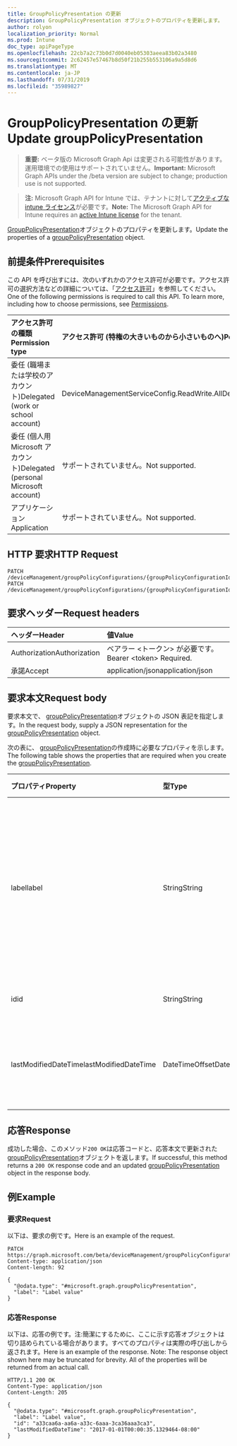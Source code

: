 ```yaml
---
title: GroupPolicyPresentation の更新
description: GroupPolicyPresentation オブジェクトのプロパティを更新します。
author: rolyon
localization_priority: Normal
ms.prod: Intune
doc_type: apiPageType
ms.openlocfilehash: 22cb7a2c73b0d7d0040eb05303aeea83b02a3480
ms.sourcegitcommit: 2c62457e57467b8d50f21b255b553106a9a5d8d6
ms.translationtype: MT
ms.contentlocale: ja-JP
ms.lasthandoff: 07/31/2019
ms.locfileid: "35989827"
---
```

# <a name="update-grouppolicypresentation"></a><span data-ttu-id="f0d02-103">GroupPolicyPresentation の更新</span><span class="sxs-lookup"><span data-stu-id="f0d02-103">Update groupPolicyPresentation</span></span>

> <span data-ttu-id="f0d02-104">**重要:** ベータ版の Microsoft Graph Api は変更される可能性があります。運用環境での使用はサポートされていません。</span><span class="sxs-lookup"><span data-stu-id="f0d02-104">**Important:** Microsoft Graph APIs under the /beta version are subject to change; production use is not supported.</span></span>

> <span data-ttu-id="f0d02-105">**注:** Microsoft Graph API for Intune では、テナントに対して[アクティブな intune ライセンス](https://go.microsoft.com/fwlink/?linkid=839381)が必要です。</span><span class="sxs-lookup"><span data-stu-id="f0d02-105">**Note:** The Microsoft Graph API for Intune requires an [active Intune license](https://go.microsoft.com/fwlink/?linkid=839381) for the tenant.</span></span>

<span data-ttu-id="f0d02-106">[GroupPolicyPresentation](../resources/intune-grouppolicy-grouppolicypresentation.md)オブジェクトのプロパティを更新します。</span><span class="sxs-lookup"><span data-stu-id="f0d02-106">Update the properties of a [groupPolicyPresentation](../resources/intune-grouppolicy-grouppolicypresentation.md) object.</span></span>

## <a name="prerequisites"></a><span data-ttu-id="f0d02-107">前提条件</span><span class="sxs-lookup"><span data-stu-id="f0d02-107">Prerequisites</span></span>
<span data-ttu-id="f0d02-p101">この API を呼び出すには、次のいずれかのアクセス許可が必要です。アクセス許可の選択方法などの詳細については、「[アクセス許可](/graph/permissions-reference)」を参照してください。</span><span class="sxs-lookup"><span data-stu-id="f0d02-p101">One of the following permissions is required to call this API. To learn more, including how to choose permissions, see [Permissions](/graph/permissions-reference).</span></span>

|<span data-ttu-id="f0d02-110">アクセス許可の種類</span><span class="sxs-lookup"><span data-stu-id="f0d02-110">Permission type</span></span>|<span data-ttu-id="f0d02-111">アクセス許可 (特権の大きいものから小さいものへ)</span><span class="sxs-lookup"><span data-stu-id="f0d02-111">Permissions (from most to least privileged)</span></span>|
|:---|:---|
|<span data-ttu-id="f0d02-112">委任 (職場または学校のアカウント)</span><span class="sxs-lookup"><span data-stu-id="f0d02-112">Delegated (work or school account)</span></span>|<span data-ttu-id="f0d02-113">DeviceManagementServiceConfig.ReadWrite.All</span><span class="sxs-lookup"><span data-stu-id="f0d02-113">DeviceManagementServiceConfig.ReadWrite.All</span></span>|
|<span data-ttu-id="f0d02-114">委任 (個人用 Microsoft アカウント)</span><span class="sxs-lookup"><span data-stu-id="f0d02-114">Delegated (personal Microsoft account)</span></span>|<span data-ttu-id="f0d02-115">サポートされていません。</span><span class="sxs-lookup"><span data-stu-id="f0d02-115">Not supported.</span></span>|
|<span data-ttu-id="f0d02-116">アプリケーション</span><span class="sxs-lookup"><span data-stu-id="f0d02-116">Application</span></span>|<span data-ttu-id="f0d02-117">サポートされていません。</span><span class="sxs-lookup"><span data-stu-id="f0d02-117">Not supported.</span></span>|

## <a name="http-request"></a><span data-ttu-id="f0d02-118">HTTP 要求</span><span class="sxs-lookup"><span data-stu-id="f0d02-118">HTTP Request</span></span>
<!-- {
  "blockType": "ignored"
}
-->
``` http
PATCH /deviceManagement/groupPolicyConfigurations/{groupPolicyConfigurationId}/definitionValues/{groupPolicyDefinitionValueId}/presentationValues/{groupPolicyPresentationValueId}/presentation
PATCH /deviceManagement/groupPolicyConfigurations/{groupPolicyConfigurationId}/definitionValues/{groupPolicyDefinitionValueId}/presentationValues/{groupPolicyPresentationValueId}/presentation/definition/presentations/{groupPolicyPresentationId}
```

## <a name="request-headers"></a><span data-ttu-id="f0d02-119">要求ヘッダー</span><span class="sxs-lookup"><span data-stu-id="f0d02-119">Request headers</span></span>
|<span data-ttu-id="f0d02-120">ヘッダー</span><span class="sxs-lookup"><span data-stu-id="f0d02-120">Header</span></span>|<span data-ttu-id="f0d02-121">値</span><span class="sxs-lookup"><span data-stu-id="f0d02-121">Value</span></span>|
|:---|:---|
|<span data-ttu-id="f0d02-122">Authorization</span><span class="sxs-lookup"><span data-stu-id="f0d02-122">Authorization</span></span>|<span data-ttu-id="f0d02-123">ベアラー &lt;トークン&gt; が必要です。</span><span class="sxs-lookup"><span data-stu-id="f0d02-123">Bearer &lt;token&gt; Required.</span></span>|
|<span data-ttu-id="f0d02-124">承諾</span><span class="sxs-lookup"><span data-stu-id="f0d02-124">Accept</span></span>|<span data-ttu-id="f0d02-125">application/json</span><span class="sxs-lookup"><span data-stu-id="f0d02-125">application/json</span></span>|

## <a name="request-body"></a><span data-ttu-id="f0d02-126">要求本文</span><span class="sxs-lookup"><span data-stu-id="f0d02-126">Request body</span></span>
<span data-ttu-id="f0d02-127">要求本文で、 [groupPolicyPresentation](../resources/intune-grouppolicy-grouppolicypresentation.md)オブジェクトの JSON 表記を指定します。</span><span class="sxs-lookup"><span data-stu-id="f0d02-127">In the request body, supply a JSON representation for the [groupPolicyPresentation](../resources/intune-grouppolicy-grouppolicypresentation.md) object.</span></span>

<span data-ttu-id="f0d02-128">次の表に、 [groupPolicyPresentation](../resources/intune-grouppolicy-grouppolicypresentation.md)の作成時に必要なプロパティを示します。</span><span class="sxs-lookup"><span data-stu-id="f0d02-128">The following table shows the properties that are required when you create the [groupPolicyPresentation](../resources/intune-grouppolicy-grouppolicypresentation.md).</span></span>

|<span data-ttu-id="f0d02-129">プロパティ</span><span class="sxs-lookup"><span data-stu-id="f0d02-129">Property</span></span>|<span data-ttu-id="f0d02-130">型</span><span class="sxs-lookup"><span data-stu-id="f0d02-130">Type</span></span>|<span data-ttu-id="f0d02-131">説明</span><span class="sxs-lookup"><span data-stu-id="f0d02-131">Description</span></span>|
|:---|:---|:---|
|<span data-ttu-id="f0d02-132">label</span><span class="sxs-lookup"><span data-stu-id="f0d02-132">label</span></span>|<span data-ttu-id="f0d02-133">String</span><span class="sxs-lookup"><span data-stu-id="f0d02-133">String</span></span>|<span data-ttu-id="f0d02-134">任意のプレゼンテーションエンティティのローカライズされたテキストラベル。</span><span class="sxs-lookup"><span data-stu-id="f0d02-134">Localized text label for any presentation entity.</span></span> <span data-ttu-id="f0d02-135">既定値は空白です。</span><span class="sxs-lookup"><span data-stu-id="f0d02-135">The default value is empty.</span></span>|
|<span data-ttu-id="f0d02-136">id</span><span class="sxs-lookup"><span data-stu-id="f0d02-136">id</span></span>|<span data-ttu-id="f0d02-137">String</span><span class="sxs-lookup"><span data-stu-id="f0d02-137">String</span></span>|<span data-ttu-id="f0d02-138">エンティティのキー。</span><span class="sxs-lookup"><span data-stu-id="f0d02-138">Key of the entity.</span></span>|
|<span data-ttu-id="f0d02-139">lastModifiedDateTime</span><span class="sxs-lookup"><span data-stu-id="f0d02-139">lastModifiedDateTime</span></span>|<span data-ttu-id="f0d02-140">DateTimeOffset</span><span class="sxs-lookup"><span data-stu-id="f0d02-140">DateTimeOffset</span></span>|<span data-ttu-id="f0d02-141">エンティティが最後に変更された日付と時刻。</span><span class="sxs-lookup"><span data-stu-id="f0d02-141">The date and time the entity was last modified.</span></span>|



## <a name="response"></a><span data-ttu-id="f0d02-142">応答</span><span class="sxs-lookup"><span data-stu-id="f0d02-142">Response</span></span>
<span data-ttu-id="f0d02-143">成功した場合、このメソッド`200 OK`は応答コードと、応答本文で更新された[groupPolicyPresentation](../resources/intune-grouppolicy-grouppolicypresentation.md)オブジェクトを返します。</span><span class="sxs-lookup"><span data-stu-id="f0d02-143">If successful, this method returns a `200 OK` response code and an updated [groupPolicyPresentation](../resources/intune-grouppolicy-grouppolicypresentation.md) object in the response body.</span></span>

## <a name="example"></a><span data-ttu-id="f0d02-144">例</span><span class="sxs-lookup"><span data-stu-id="f0d02-144">Example</span></span>

### <a name="request"></a><span data-ttu-id="f0d02-145">要求</span><span class="sxs-lookup"><span data-stu-id="f0d02-145">Request</span></span>
<span data-ttu-id="f0d02-146">以下は、要求の例です。</span><span class="sxs-lookup"><span data-stu-id="f0d02-146">Here is an example of the request.</span></span>
``` http
PATCH https://graph.microsoft.com/beta/deviceManagement/groupPolicyConfigurations/{groupPolicyConfigurationId}/definitionValues/{groupPolicyDefinitionValueId}/presentationValues/{groupPolicyPresentationValueId}/presentation
Content-type: application/json
Content-length: 92

{
  "@odata.type": "#microsoft.graph.groupPolicyPresentation",
  "label": "Label value"
}
```

### <a name="response"></a><span data-ttu-id="f0d02-147">応答</span><span class="sxs-lookup"><span data-stu-id="f0d02-147">Response</span></span>
<span data-ttu-id="f0d02-p103">以下は、応答の例です。注:簡潔にするために、ここに示す応答オブジェクトは切り詰められている場合があります。すべてのプロパティは実際の呼び出しから返されます。</span><span class="sxs-lookup"><span data-stu-id="f0d02-p103">Here is an example of the response. Note: The response object shown here may be truncated for brevity. All of the properties will be returned from an actual call.</span></span>
``` http
HTTP/1.1 200 OK
Content-Type: application/json
Content-Length: 205

{
  "@odata.type": "#microsoft.graph.groupPolicyPresentation",
  "label": "Label value",
  "id": "a33caa6a-aa6a-a33c-6aaa-3ca36aaa3ca3",
  "lastModifiedDateTime": "2017-01-01T00:00:35.1329464-08:00"
}
```





